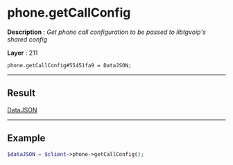 # phone.getCallConfig

**Description** : *Get phone call configuration to be passed to libtgvoip's shared config*

**Layer** : 211

```tl
phone.getCallConfig#55451fa9 = DataJSON;
```

---

## Result

[DataJSON](type/DataJSON)

---

## Example

```php
$dataJSON = $client->phone->getCallConfig();
```